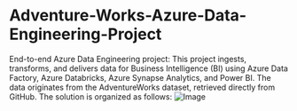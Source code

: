 # Adventure-Works-Azure-Data-Engineering-Project
End-to-end Azure Data Engineering project:
This project ingests, transforms, and delivers data for Business Intelligence (BI) using Azure Data Factory, Azure Databricks, Azure Synapse Analytics, and Power BI. The data originates from the AdventureWorks dataset, retrieved directly from GitHub. The solution is organized as follows:
![Image](https://github.com/user-attachments/assets/0f6a8b7e-593e-4429-adcd-d3813def80f0)

